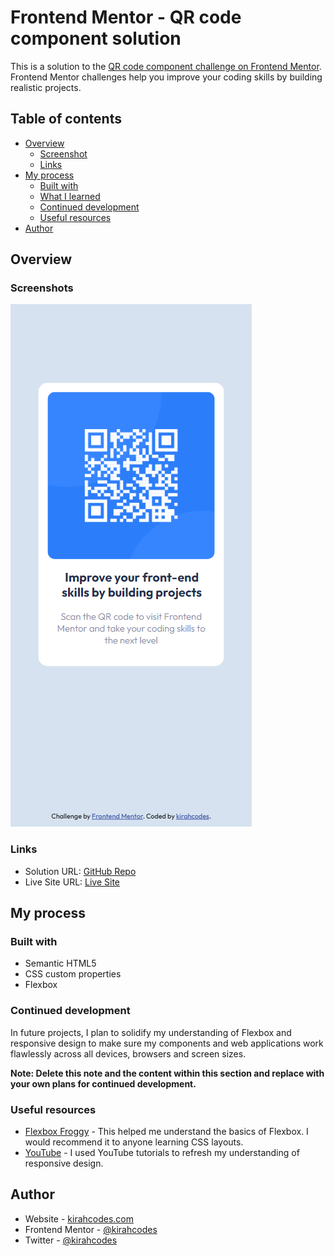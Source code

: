 # Frontend Mentor - QR code component solution

This is a solution to the [QR code component challenge on Frontend Mentor](https://www.frontendmentor.io/challenges/qr-code-component-iux_sIO_H). Frontend Mentor challenges help you improve your coding skills by building realistic projects.

## Table of contents

-   [Overview](#overview)
    -   [Screenshot](#screenshots)
    -   [Links](#links)
-   [My process](#my-process)
    -   [Built with](#built-with)
    -   [What I learned](#what-i-learned)
    -   [Continued development](#continued-development)
    -   [Useful resources](#useful-resources)
-   [Author](#author)

## Overview

### Screenshots

<!-- ![Desktop - QR Code Component](./images/screenshot-d.png) -->

![Mobile - QR Code Component](./images/screenshot-m.png)

### Links

-   Solution URL: [GitHub Repo](https://github.com/kirahcodes/frontend-mentor-projects/tree/main/qr-code-component-main)
-   Live Site URL: [Live Site](https://kirahcodes.com)

## My process

### Built with

-   Semantic HTML5
-   CSS custom properties
-   Flexbox

### Continued development

In future projects, I plan to solidify my understanding of Flexbox and responsive design to make sure my components and web applications work flawlessly across all devices, browsers and screen sizes.

**Note: Delete this note and the content within this section and replace with your own plans for continued development.**

### Useful resources

-   [Flexbox Froggy](https://www.flexboxfroggy.com) - This helped me understand the basics of Flexbox. I would recommend it to anyone learning CSS layouts.
-   [YouTube](https://www.youtube.com) - I used YouTube tutorials to refresh my understanding of responsive design.

## Author

-   Website - [kirahcodes.com](https://www.kirahcodes.com)
-   Frontend Mentor - [@kirahcodes](https://www.frontendmentor.io/profile/kirahcodes)
-   Twitter - [@kirahcodes](https://www.twitter.com/kirahcodes)
